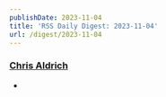 ```yaml
---
publishDate: 2023-11-04
title: 'RSS Daily Digest: 2023-11-04'
url: /digest/2023-11-04
---
```


### [Chris Aldrich](https://boffosocko.com/)

  * [](https://boffosocko.com/2023/11/03/55819566/)
  
